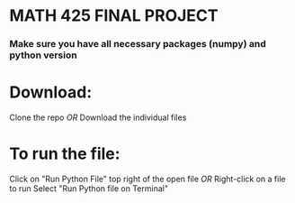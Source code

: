 # MATH 425 FINAL PROJECT
### Make sure you have all necessary packages (numpy) and python version

# **Download:**
Clone the repo
*OR*
Download the individual files

# **To run the file:**
Click on "Run Python File" top right of the open file
*OR*
Right-click on a file to run
Select "Run Python file on Terminal"
